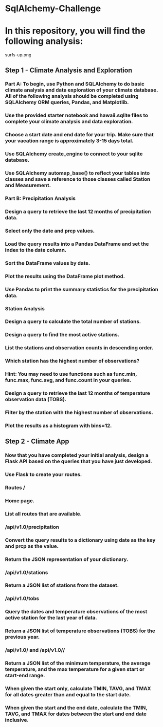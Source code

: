 # SqlAlchemy-Challenge

# In this repository, you will find the following analysis:

surfs-up.png

## Step 1 - Climate Analysis and Exploration

### Part A: To begin, use Python and SQLAlchemy to do basic climate analysis and data exploration of your climate database. All of the following analysis should be completed using SQLAlchemy ORM queries, Pandas, and Matplotlib.

### Use the provided starter notebook and hawaii.sqlite files to complete your climate analysis and data exploration.

### Choose a start date and end date for your trip. Make sure that your vacation range is approximately 3-15 days total.

### Use SQLAlchemy create_engine to connect to your sqlite database.

### Use SQLAlchemy automap_base() to reflect your tables into classes and save a reference to those classes called Station and Measurement.



### Part B: Precipitation Analysis

### Design a query to retrieve the last 12 months of precipitation data.

### Select only the date and prcp values.

### Load the query results into a Pandas DataFrame and set the index to the date column.

### Sort the DataFrame values by date.

### Plot the results using the DataFrame plot method.

### Use Pandas to print the summary statistics for the precipitation data.



### Station Analysis


### Design a query to calculate the total number of stations.


### Design a query to find the most active stations.


### List the stations and observation counts in descending order.


### Which station has the highest number of observations?


### Hint: You may need to use functions such as func.min, func.max, func.avg, and func.count in your queries.




### Design a query to retrieve the last 12 months of temperature observation data (TOBS).


### Filter by the station with the highest number of observations.


### Plot the results as a histogram with bins=12.







## Step 2 - Climate App

### Now that you have completed your initial analysis, design a Flask API based on the queries that you have just developed.

### Use Flask to create your routes.


### Routes /

### Home page.

### List all routes that are available.

### /api/v1.0/precipitation


### Convert the query results to a dictionary using date as the key and prcp as the value.


### Return the JSON representation of your dictionary.




### /api/v1.0/stations

### Return a JSON list of stations from the dataset.



### /api/v1.0/tobs


### Query the dates and temperature observations of the most active station for the last year of data.


### Return a JSON list of temperature observations (TOBS) for the previous year.




### /api/v1.0/<start> and /api/v1.0/<start>/<end>


### Return a JSON list of the minimum temperature, the average temperature, and the max temperature for a given start or start-end range.


### When given the start only, calculate TMIN, TAVG, and TMAX for all dates greater than and equal to the start date.


### When given the start and the end date, calculate the TMIN, TAVG, and TMAX for dates between the start and end date inclusive.
